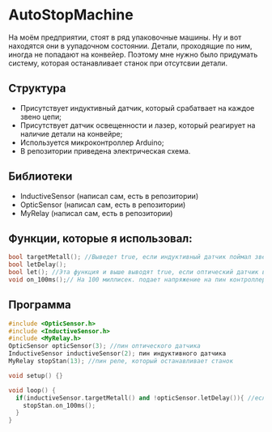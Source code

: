 # AutoStopMachine

На моём предприятии, стоят в ряд упаковочные машины.
Ну и вот находятся они в уупадочном состоянии. Детали, проходящие по ним, иногда не попадают на конвейер.
Поэтому мне нужно было придумать систему, которая останавливает станок при отсутсвии детали.

## Структура
- Присутствует индуктивный датчик, который срабатвает на каждое звено цепи;
- Присутствует датчик освещенности и лазер, который реагирует на наличие детали на конвейре;
- Используется микроконтроллер Arduino;
- В репозитории приведена электрическая схема.

## Библиотеки
- InductiveSensor (написал сам, есть в репозитории)
- OpticSensor (написал сам, есть в репозитории)
- MyRelay (написал сам, есть в репозитории)

## Функции, которые я использовал:
```cpp
bool targetMetall(); //Выведет true, если индуктивный датчик поймал звено цепи
bool letDelay(); 
bool let(); //Эта функция и выше выводят true, если оптический датчик видит перед собой деталь
void on_100ms();// На 100 миллисек. подает напряжение на пин контроллера (в моей программе останавливает станок)
```

## Программа
```cpp
#include <OpticSensor.h>
#include <InductiveSensor.h>
#include <MyRelay.h>
OpticSensor opticSensor(3); //пин оптического датчика 
InductiveSensor inductiveSensor(2); пин индуктивного датчика
MyRelay stopStan(13); //пин реле, который останавливает станок

void setup() {}

void loop() {
  if(inductiveSensor.targetMetall() and !opticSensor.letDelay()){ //если индуктивный датчик среагировал и детали нет
    stopStan.on_100ms();
  }
}
```

